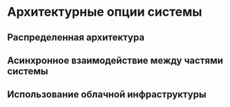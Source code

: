 # Архитектурные опции системы

## Распределенная архитектура

## Асинхронное взаимодействие между частями системы

## Использование облачной инфраструктуры
